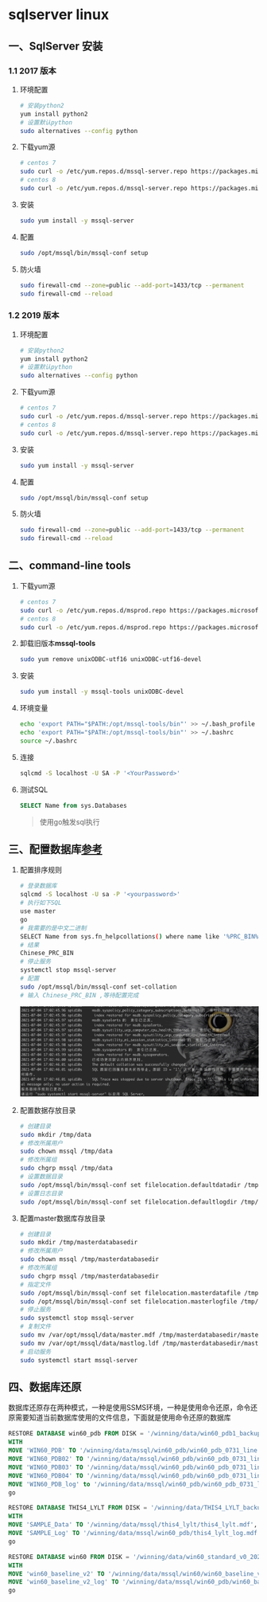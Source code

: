 # sqlserver linux

## 一、SqlServer 安装

### 1.1 2017 版本

1. 环境配置

   ```bash
   # 安装python2
   yum install python2
   # 设置默认python
   sudo alternatives --config python
   ```

2. 下载yum源

   ```bash
   # centos 7
   sudo curl -o /etc/yum.repos.d/mssql-server.repo https://packages.microsoft.com/config/rhel/7/mssql-server-2017.repo
   # centos 8
   sudo curl -o /etc/yum.repos.d/mssql-server.repo https://packages.microsoft.com/config/rhel/8/mssql-server-2017.repo
   ```

3. 安装

   ```bash
   sudo yum install -y mssql-server
   ```

4. 配置

   ```bash
   sudo /opt/mssql/bin/mssql-conf setup
   ```

5. 防火墙

   ```bash
   sudo firewall-cmd --zone=public --add-port=1433/tcp --permanent
   sudo firewall-cmd --reload
   ```

### 1.2 2019 版本

1. 环境配置

   ```bash
   # 安装python2
   yum install python2
   # 设置默认python
   sudo alternatives --config python
   ```

2. 下载yum源

   ```bash
   # centos 7
   sudo curl -o /etc/yum.repos.d/mssql-server.repo https://packages.microsoft.com/config/rhel/7/mssql-server-2019.repo
   # centos 8
   sudo curl -o /etc/yum.repos.d/mssql-server.repo https://packages.microsoft.com/config/rhel/8/mssql-server-2019.repo
   ```

3. 安装

   ```bash
   sudo yum install -y mssql-server
   ```

4. 配置

   ```bash
   sudo /opt/mssql/bin/mssql-conf setup
   ```

5. 防火墙

   ```bash
   sudo firewall-cmd --zone=public --add-port=1433/tcp --permanent
   sudo firewall-cmd --reload
   ```

## 二、command-line tools

1. 下载yum源

   ```bash
   # centos 7
   sudo curl -o /etc/yum.repos.d/msprod.repo https://packages.microsoft.com/config/rhel/7/prod.repo
   # centos 8
   sudo curl -o /etc/yum.repos.d/msprod.repo https://packages.microsoft.com/config/rhel/8/prod.repo
   ```

2. 卸载旧版本**mssql-tools**

   ```bash
   sudo yum remove unixODBC-utf16 unixODBC-utf16-devel
   ```

3. 安装

   ```bash
   sudo yum install -y mssql-tools unixODBC-devel
   ```

4. 环境变量

   ```bash
   echo 'export PATH="$PATH:/opt/mssql-tools/bin"' >> ~/.bash_profile
   echo 'export PATH="$PATH:/opt/mssql-tools/bin"' >> ~/.bashrc
   source ~/.bashrc
   ```

5. 连接

   ```bash
   sqlcmd -S localhost -U SA -P '<YourPassword>'
   ```

6. 测试SQL

   ```sql
   SELECT Name from sys.Databases
   ```

   > 使用go触发sql执行

## 三、配置数据库[参考](https://docs.microsoft.com/en-us/sql/linux/sql-server-linux-configure-mssql-conf?view=sql-server-ver15)

1. 配置排序规则

   ```bash
   # 登录数据库
   sqlcmd -S localhost -U sa -P '<yourpassword>'
   # 执行如下SQL
   use master
   go
   # 我需要的是中文二进制
   SELECT Name from sys.fn_helpcollations() where name like '%PRC_BIN%'
   # 结果
   Chinese_PRC_BIN
   # 停止服务
   systemctl stop mssql-server
   # 配置
   sudo /opt/mssql/bin/mssql-conf set-collation
   # 输入 Chinese_PRC_BIN ,等待配置完成
   ```

   ![image-20210704170837847](linux.assets/image-20210704170837847.png)

2. 配置数据存放目录

   ```bash
   # 创建目录
   sudo mkdir /tmp/data
   # 修改所属用户
   sudo chown mssql /tmp/data
   # 修改所属组
   sudo chgrp mssql /tmp/data
   # 设置数据目录
   sudo /opt/mssql/bin/mssql-conf set filelocation.defaultdatadir /tmp/data
   # 设置日志目录
   sudo /opt/mssql/bin/mssql-conf set filelocation.defaultlogdir /tmp/log
   ```

3. 配置master数据库存放目录

   ```bash
   # 创建目录
   sudo mkdir /tmp/masterdatabasedir
   # 修改所属用户
   sudo chown mssql /tmp/masterdatabasedir
   # 修改所属组
   sudo chgrp mssql /tmp/masterdatabasedir
   # 指定文件
   sudo /opt/mssql/bin/mssql-conf set filelocation.masterdatafile /tmp/masterdatabasedir/master.mdf
   sudo /opt/mssql/bin/mssql-conf set filelocation.masterlogfile /tmp/masterdatabasedir/mastlog.ldf
   # 停止服务
   sudo systemctl stop mssql-server
   # 复制文件
   sudo mv /var/opt/mssql/data/master.mdf /tmp/masterdatabasedir/master.mdf 
   sudo mv /var/opt/mssql/data/mastlog.ldf /tmp/masterdatabasedir/mastlog.ldf
   # 启动服务
   sudo systemctl start mssql-server
   ```


## 四、数据库还原

数据库还原存在两种模式，一种是使用SSMS环境，一种是使用命令还原，命令还原需要知道当前数据库使用的文件信息，下面就是使用命令还原的数据库

```sql
RESTORE DATABASE win60_pdb FROM DISK = '/winning/data/win60_pdb1_backup_2021_07_02_030049_5743867.bak' 
WITH 
MOVE 'WIN60_PDB' TO '/winning/data/mssql/win60_pdb/win60_pdb_0731_line.mdf',
MOVE 'WIN60_PDB02' TO '/winning/data/mssql/win60_pdb/win60_pdb_0731_line02.mdf',
MOVE 'WIN60_PDB03' TO '/winning/data/mssql/win60_pdb/win60_pdb_0731_line03.mdf',
MOVE 'WIN60_PDB04' TO '/winning/data/mssql/win60_pdb/win60_pdb_0731_line04.mdf',
MOVE 'WIN60_PDB_log' to '/winning/data/mssql/win60_pdb/win60_pdb_0731_line_log.mdf' 
go
```

```sql
RESTORE DATABASE THIS4_LYLT FROM DISK = '/winning/data/THIS4_LYLT_backup_2021_05_17_030006_9618293.bak'
WITH 
MOVE 'SAMPLE_Data' TO '/winning/data/mssql/this4_lylt/this4_lylt.mdf',
MOVE 'SAMPLE_Log' TO '/winning/data/mssql/win60_pdb/this4_lylt_log.mdf'
go
```

```sql
RESTORE DATABASE win60 FROM DISK = '/winning/data/win60_standard_v0_20210708_1043_001.bak' 
WITH 
MOVE 'win60_baseline_v2' TO '/winning/data/mssql/win60/win60_baseline_v2.mdf',
MOVE 'win60_baseline_v2_log' TO '/winning/data/mssql/win60_pdb/win60_baseline_v2_log.mdf'
go
```